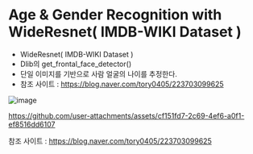 # Age & Gender Recognition with WideResnet( IMDB-WIKI Dataset )

- WideResnet( IMDB-WIKI Dataset )
- Dlib의 get_frontal_face_detector() 
- 단일 이미지를 기반으로 사람 얼굴의 나이를 추정한다.
- 참조 사이트 : https://blog.naver.com/tory0405/223703099625

![image](https://github.com/user-attachments/assets/3f1e9c9c-b361-43f8-8861-778c0811e44c)


https://github.com/user-attachments/assets/cf151fd7-2c69-4ef6-a0f1-ef8516dd6107





참조 사이트 : https://blog.naver.com/tory0405/223703099625

